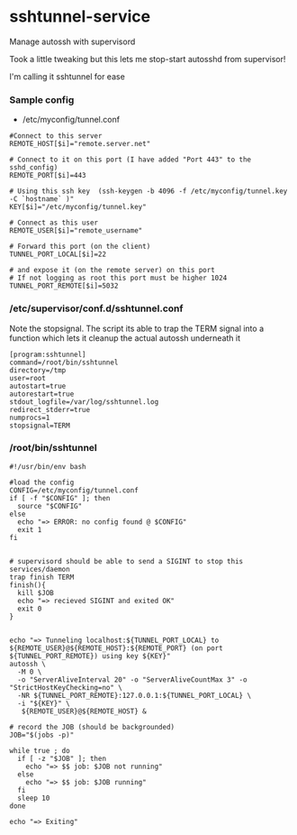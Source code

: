 # sshtunnel-service
Manage autossh with supervisord

Took a little tweaking but this lets me stop-start autosshd from supervisor!

I'm calling it sshtunnel for ease



### Sample config
- /etc/myconfig/tunnel.conf

```
#Connect to this server
REMOTE_HOST[$i]="remote.server.net"

# Connect to it on this port (I have added "Port 443" to the sshd_config)
REMOTE_PORT[$i]=443

# Using this ssh key  (ssh-keygen -b 4096 -f /etc/myconfig/tunnel.key -C `hostname` )"
KEY[$i]="/etc/myconfig/tunnel.key"

# Connect as this user
REMOTE_USER[$i]="remote_username"

# Forward this port (on the client)
TUNNEL_PORT_LOCAL[$i]=22

# and expose it (on the remote server) on this port
# If not logging as root this port must be higher 1024
TUNNEL_PORT_REMOTE[$i]=5032
```


### /etc/supervisor/conf.d/sshtunnel.conf

Note the stopsignal.
The script its able to trap the TERM signal into a function which lets it cleanup the actual autossh underneath it

```
[program:sshtunnel]
command=/root/bin/sshtunnel
directory=/tmp
user=root
autostart=true
autorestart=true
stdout_logfile=/var/log/sshtunnel.log
redirect_stderr=true
numprocs=1
stopsignal=TERM
```

### /root/bin/sshtunnel

```
#!/usr/bin/env bash

#load the config
CONFIG=/etc/myconfig/tunnel.conf
if [ -f "$CONFIG" ]; then
  source "$CONFIG"
else
  echo "=> ERROR: no config found @ $CONFIG"
  exit 1
fi


# supervisord should be able to send a SIGINT to stop this services/daemon
trap finish TERM
finish(){
  kill $JOB
  echo "=> recieved SIGINT and exited OK"
  exit 0
}


echo "=> Tunneling localhost:${TUNNEL_PORT_LOCAL} to ${REMOTE_USER}@${REMOTE_HOST}:${REMOTE_PORT} (on port ${TUNNEL_PORT_REMOTE}) using key ${KEY}"
autossh \
  -M 0 \
  -o "ServerAliveInterval 20" -o "ServerAliveCountMax 3" -o "StrictHostKeyChecking=no" \
  -NR ${TUNNEL_PORT_REMOTE}:127.0.0.1:${TUNNEL_PORT_LOCAL} \
  -i "${KEY}" \
   ${REMOTE_USER}@${REMOTE_HOST} &

# record the JOB (should be backgrounded)
JOB="$(jobs -p)"

while true ; do
  if [ -z "$JOB" ]; then
    echo "=> $$ job: $JOB not running"
  else
    echo "=> $$ job: $JOB running"
  fi
  sleep 10
done

echo "=> Exiting"
```
